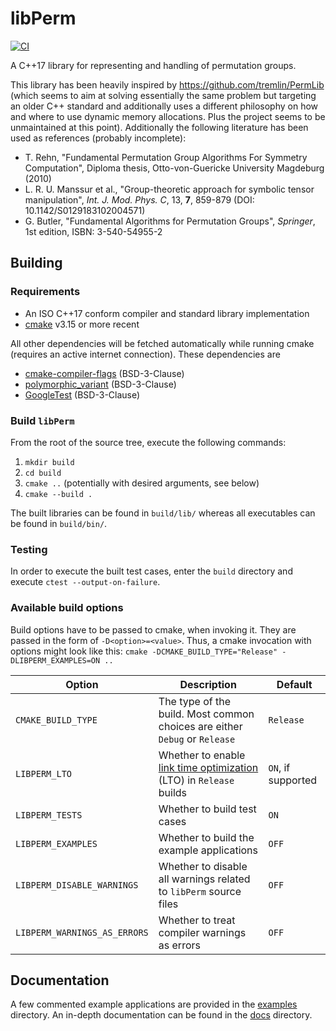 # libPerm

[![CI](https://github.com/Krzmbrzl/libPerm/actions/workflows/build.yml/badge.svg)](https://github.com/Krzmbrzl/libPerm/actions/workflows/build.yml)

A C++17 library for representing and handling of permutation groups.

This library has been heavily inspired by https://github.com/tremlin/PermLib (which seems to aim at solving essentially the same problem but targeting
an older C++ standard and additionally uses a different philosophy on how and where to use dynamic memory allocations. Plus the project seems to be
unmaintained at this point). Additionally the following literature has been used as references (probably incomplete):
- T. Rehn, "Fundamental Permutation Group Algorithms For Symmetry Computation", Diploma thesis, Otto-von-Guericke University Magdeburg (2010)
- L. R. U. Manssur et al., "Group-theoretic approach for symbolic tensor manipulation", _Int. J. Mod. Phys. C_, 13, **7**, 859-879 (DOI: 10.1142/S0129183102004571)
- G. Butler, "Fundamental Algorithms for Permutation Groups", _Springer_, 1st edition, ISBN: 3-540-54955-2

## Building

### Requirements

- An ISO C++17 conform compiler and standard library implementation
- [cmake](https://cmake.org/) v3.15 or more recent

All other dependencies will be fetched automatically while running cmake (requires an active internet connection). These dependencies are
- [cmake-compiler-flags](https://github.com/Krzmbrzl/cmake-compiler-flags) (BSD-3-Clause)
- [polymorphic\_variant](https://github.com/Krzmbrzl/polymorphic_variant) (BSD-3-Clause)
- [GoogleTest](https://github.com/google/googletest) (BSD-3-Clause)


### Build `libPerm`

From the root of the source tree, execute the following commands:
1. `mkdir build`
2. `cd build`
3. `cmake ..` (potentially with desired arguments, see below)
4. `cmake --build .`

The built libraries can be found in `build/lib/` whereas all executables can be found in `build/bin/`.


### Testing

In order to execute the built test cases, enter the `build` directory and execute `ctest --output-on-failure`.


### Available build options

Build options have to be passed to cmake, when invoking it. They are passed in the form of `-D<option>=<value>`. Thus, a cmake invocation with options
might look like this: `cmake -DCMAKE_BUILD_TYPE="Release" -DLIBPERM_EXAMPLES=ON ..`

| **Option** | **Description** | **Default** |
| ---------- | --------------- | ----------- |
| `CMAKE_BUILD_TYPE` | The type of the build. Most common choices are either `Debug` or `Release` | `Release` |
| `LIBPERM_LTO` | Whether to enable [link time optimization](http://johanengelen.github.io/ldc/2016/11/10/Link-Time-Optimization-LDC.html) (LTO) in `Release` builds | `ON`, if supported |
| `LIBPERM_TESTS` | Whether to build test cases | `ON` |
| `LIBPERM_EXAMPLES` | Whether to build the example applications | `OFF` |
| `LIBPERM_DISABLE_WARNINGS` | Whether to disable all warnings related to `libPerm` source files | `OFF` |
| `LIBPERM_WARNINGS_AS_ERRORS` | Whether to treat compiler warnings as errors | `OFF` |


## Documentation

A few commented example applications are provided in the [examples](./examples/) directory. An in-depth documentation can be found in the
[docs](./docs/) directory.

